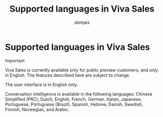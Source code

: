 ﻿---
title: Supported languages in Viva Sales
description: Lean which languages are supported in Viva Sales
ms.date: 07/25/2022
ms.topic: article
ms.service: viva
author: sbmjais
ms.author: shjais
manager: shujoshi
---

# Supported languages in Viva Sales

> [!IMPORTANT]
> Viva Sales is currently available only for public preview customers, and only in English. The features described here are subject to change.

The user interface is in English only.

Conversation intelligence is available in the following languages: Chinese Simplified (PRC), Dutch, English, French, German, Italian, Japanese, Portuguese, Portuguese (Brazil), Spanish, Hebrew, Danish, Swedish, Finnish, Norwegian, and Arabic.


